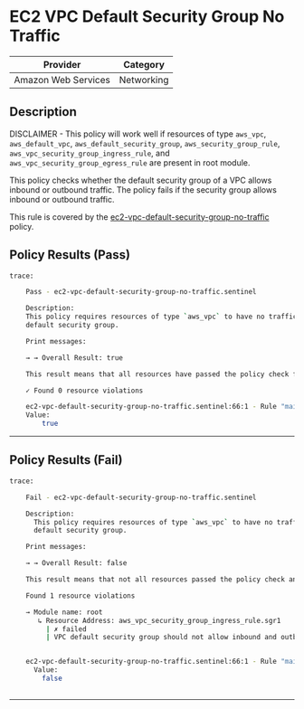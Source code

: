 # EC2 VPC Default Security Group No Traffic

| Provider            | Category   |
|---------------------|------------|
| Amazon Web Services | Networking |

## Description

DISCLAIMER - This policy will work well if resources of type `aws_vpc`, `aws_default_vpc`, `aws_default_security_group`,
`aws_security_group_rule`, `aws_vpc_security_group_ingress_rule`, and `aws_vpc_security_group_egress_rule`
are present in root module.

This policy checks whether the default security group of a VPC allows inbound or outbound traffic. 
The policy fails if the security group allows inbound or outbound traffic.

This rule is covered by the [ec2-vpc-default-security-group-no-traffic](../../policies/ec2/ec2-vpc-default-security-group-no-traffic.sentinel) policy.

## Policy Results (Pass)
```bash
trace:

    Pass - ec2-vpc-default-security-group-no-traffic.sentinel

    Description:
    This policy requires resources of type `aws_vpc` to have no traffic for
    default security group.

    Print messages:

    → → Overall Result: true

    This result means that all resources have passed the policy check for the policy ec2-vpc-default-security-group-no-traffic.

    ✓ Found 0 resource violations

    ec2-vpc-default-security-group-no-traffic.sentinel:66:1 - Rule "main"
    Value:
        true

```

---

## Policy Results (Fail)
```bash
trace:

    Fail - ec2-vpc-default-security-group-no-traffic.sentinel

    Description:
      This policy requires resources of type `aws_vpc` to have no traffic for
      default security group.

    Print messages:

    → → Overall Result: false

    This result means that not all resources passed the policy check and the protected behavior is not allowed for the policy ec2-vpc-default-security-group-no-traffic.

    Found 1 resource violations

    → Module name: root
       ↳ Resource Address: aws_vpc_security_group_ingress_rule.sgr1
         | ✗ failed
         | VPC default security group should not allow inbound and outbound traffic. Refer to https://docs.aws.amazon.com/securityhub/latest/userguide/ec2-controls.html#ec2-2 for more details.


    ec2-vpc-default-security-group-no-traffic.sentinel:66:1 - Rule "main"
      Value:
        false
        
```
---